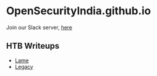 # OpenSecurityIndia.github.io

Join our Slack server, [here](https://join.slack.com/t/opensecuritygroup/shared_invite/zt-cl914og4-0lTygXecFR0TCYpPafiA~w)

## HTB Writeups
* [Lame](./Lame.md)
* [Legacy](./Legacy.md)
